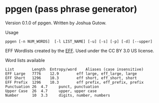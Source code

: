 # ppgen (pass phrase generator)

Version 0.1.0 of ppgen. Written by Joshua Gutow.


Usage
```
ppgen [-n NUM_WORDS]  [-l LIST_NAME] [-u] [-s] [-p] [-d] [--upper]
```

EFF Wordlists created by the [EFF](https://www.eff.org/dice).
Used under the CC BY 3.0 US license.


Word lists available
```
List		Length	Entropy/word	Aliases (case insensitive)
EFF Large	7776	12.9		eff large, eff_large, large
EFF Short	1296	10.3		eff short, eff_short, short
EFF Prefix	1296	10.3		eff prefix, eff_prefix, prefix
Punctuation	26	4.7		punct, punctuation
Upper Case	26	4.7		upper, upper case
Number		10	3.3		digits, number, numbers
```
